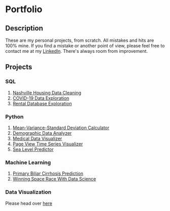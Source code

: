# Portfolio

## Description

These are my personal projects, from scratch. All mistakes and hits are 100% mine. If you find a mistake or another point of view, please feel free to contact me at my [LinkedIn](https://www.linkedin.com/in/federicodignani/). There's always room from improvement.

## Projects

### SQL

1. [Nashville Housing Data Cleaning](sql_cleaning)
2. [COVID-19 Data Exploration](sql_covid)
3. [Rental Database Exploration](sql_sakila)

### Python

1. [Mean-Variance-Standard Deviation Calculator](https://github.com/datakrdo/freecodecamp-dapython/tree/main/01-mean-variance-standard-deviation-calculator)
2. [Demographic Data Analyzer](https://github.com/datakrdo/freecodecamp-dapython/tree/main/02-demographic-data-analyzer)
3. [Medical Data Visualizer](https://github.com/datakrdo/freecodecamp-dapython/tree/main/03-medical-data-visualizer)
4. [Page View Time Series Visualizer](https://github.com/datakrdo/freecodecamp-dapython/tree/main/04-page-view-time-series-visualizer)
5. [Sea Level Predictor](https://github.com/datakrdo/freecodecamp-dapython/tree/main/05-sea-level-predictor/)

### Machine Learning

1. [Primary Biliar Cirrhosis Prediction](cirrhosis)
2. [Winning Space Race With Data Science](https://github.com/datakrdo/coursera_IBM_capstone)

### Data Visualization

Please head over [here](https://github.com/datakrdo/dataviz)
